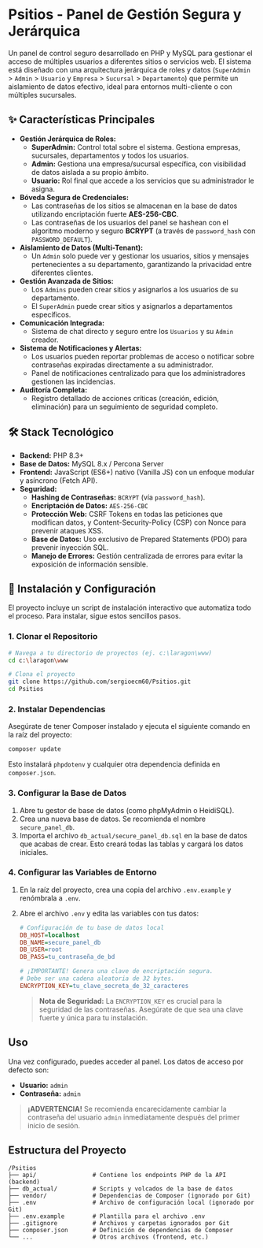 # Psitios - Panel de Gestión Segura y Jerárquica

Un panel de control seguro desarrollado en PHP y MySQL para gestionar el acceso de múltiples usuarios a diferentes sitios o servicios web. El sistema está diseñado con una arquitectura jerárquica de roles y datos (`SuperAdmin` > `Admin` > `Usuario` y `Empresa` > `Sucursal` > `Departamento`) que permite un aislamiento de datos efectivo, ideal para entornos multi-cliente o con múltiples sucursales.

## ✨ Características Principales

*   **Gestión Jerárquica de Roles:**
    *   **SuperAdmin:** Control total sobre el sistema. Gestiona empresas, sucursales, departamentos y todos los usuarios.
    *   **Admin:** Gestiona una empresa/sucursal específica, con visibilidad de datos aislada a su propio ámbito.
    *   **Usuario:** Rol final que accede a los servicios que su administrador le asigna.
*   **Bóveda Segura de Credenciales:**
    *   Las contraseñas de los sitios se almacenan en la base de datos utilizando encriptación fuerte **AES-256-CBC**.
    *   Las contraseñas de los usuarios del panel se hashean con el algoritmo moderno y seguro **BCRYPT** (a través de `password_hash` con `PASSWORD_DEFAULT`).
*   **Aislamiento de Datos (Multi-Tenant):**
    *   Un `Admin` solo puede ver y gestionar los usuarios, sitios y mensajes pertenecientes a su departamento, garantizando la privacidad entre diferentes clientes.
*   **Gestión Avanzada de Sitios:**
    *   Los `Admins` pueden crear sitios y asignarlos a los usuarios de su departamento.
    *   El `SuperAdmin` puede crear sitios y asignarlos a departamentos específicos.
*   **Comunicación Integrada:**
    *   Sistema de chat directo y seguro entre los `Usuarios` y su `Admin` creador.
*   **Sistema de Notificaciones y Alertas:**
    *   Los usuarios pueden reportar problemas de acceso o notificar sobre contraseñas expiradas directamente a su administrador.
    *   Panel de notificaciones centralizado para que los administradores gestionen las incidencias.
*   **Auditoría Completa:**
    *   Registro detallado de acciones críticas (creación, edición, eliminación) para un seguimiento de seguridad completo.

## 🛠️ Stack Tecnológico

*   **Backend:** PHP 8.3+
*   **Base de Datos:** MySQL 8.x / Percona Server
*   **Frontend:** JavaScript (ES6+) nativo (Vanilla JS) con un enfoque modular y asíncrono (Fetch API).
*   **Seguridad:**
    *   **Hashing de Contraseñas:** `BCRYPT` (vía `password_hash`).
    *   **Encriptación de Datos:** `AES-256-CBC`
    *   **Protección Web:** CSRF Tokens en todas las peticiones que modifican datos, y Content-Security-Policy (CSP) con Nonce para prevenir ataques XSS.
    *   **Base de Datos:** Uso exclusivo de Prepared Statements (PDO) para prevenir inyección SQL.
    *   **Manejo de Errores:** Gestión centralizada de errores para evitar la exposición de información sensible.

## 🚀 Instalación y Configuración

El proyecto incluye un script de instalación interactivo que automatiza todo el proceso. Para instalar, sigue estos sencillos pasos.

### 1. Clonar el Repositorio
```bash
# Navega a tu directorio de proyectos (ej. c:\laragon\www)
cd c:\laragon\www

# Clona el proyecto
git clone https://github.com/sergioecm60/Psitios.git
cd Psitios
```

### 2. Instalar Dependencias
Asegúrate de tener Composer instalado y ejecuta el siguiente comando en la raíz del proyecto:
```bash
composer update
```
Esto instalará `phpdotenv` y cualquier otra dependencia definida en `composer.json`.

### 3. Configurar la Base de Datos
1.  Abre tu gestor de base de datos (como phpMyAdmin o HeidiSQL).
2.  Crea una nueva base de datos. Se recomienda el nombre `secure_panel_db`.
3.  Importa el archivo `db_actual/secure_panel_db.sql` en la base de datos que acabas de crear. Esto creará todas las tablas y cargará los datos iniciales.

### 4. Configurar las Variables de Entorno
1.  En la raíz del proyecto, crea una copia del archivo `.env.example` y renómbrala a `.env`.
2.  Abre el archivo `.env` y edita las variables con tus datos:

    ```ini
    # Configuración de tu base de datos local
    DB_HOST=localhost
    DB_NAME=secure_panel_db
    DB_USER=root
    DB_PASS=tu_contraseña_de_bd

    # ¡IMPORTANTE! Genera una clave de encriptación segura.
    # Debe ser una cadena aleatoria de 32 bytes.
    ENCRYPTION_KEY=tu_clave_secreta_de_32_caracteres
    ```
    > **Nota de Seguridad:** La `ENCRYPTION_KEY` es crucial para la seguridad de las contraseñas. Asegúrate de que sea una clave fuerte y única para tu instalación.

## Uso

Una vez configurado, puedes acceder al panel. Los datos de acceso por defecto son:

*   **Usuario:** `admin`
*   **Contraseña:** `admin`

> **¡ADVERTENCIA!** Se recomienda encarecidamente cambiar la contraseña del usuario `admin` inmediatamente después del primer inicio de sesión.

## Estructura del Proyecto

```
/Psitios
├── api/                # Contiene los endpoints PHP de la API (backend)
├── db_actual/          # Scripts y volcados de la base de datos
├── vendor/             # Dependencias de Composer (ignorado por Git)
├── .env                # Archivo de configuración local (ignorado por Git)
├── .env.example        # Plantilla para el archivo .env
├── .gitignore          # Archivos y carpetas ignorados por Git
├── composer.json       # Definición de dependencias de Composer
└── ...                 # Otros archivos (frontend, etc.)
```